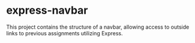 # express-navbar
This project contains the structure of a navbar, allowing access to outside links to previous assignments utilizing Express.
